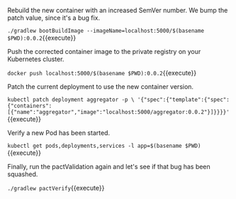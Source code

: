 Rebuild the new container with an increased SemVer number. We bump the patch value, since it's a bug fix.

`./gradlew bootBuildImage --imageName=localhost:5000/$(basename $PWD):0.0.2`{{execute}}

Push the corrected container image to the private registry on your Kubernetes cluster.

`docker push localhost:5000/$(basename $PWD):0.0.2`{{execute}}

Patch the current deployment to use the new container version.

`kubectl patch deployment aggregator -p \
  '{"spec":{"template":{"spec":{"containers":[{"name":"aggregator","image":"localhost:5000/aggregator:0.0.2"}]}}}}'`{{execute}}

Verify a new Pod has been started.

`kubectl get pods,deployments,services -l app=$(basename $PWD)`{{execute}}

Finally, run the pactValidation again and let's see if that bug has been squashed.

`./gradlew pactVerify`{{execute}}
